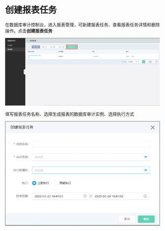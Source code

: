 # 创建报表任务

在数据库审计控制台，进入报表管理，可新建报表任务、查看报表任务详情和删除操作。点击**创建报表任务**

![创建报表任务](/image/Database-Audit/创建报表任务.png)

填写报表任务名称、选择生成报表的数据库审计实例、选择执行方式

![填写报表任务信息](/image/Database-Audit/填写报表任务信息.png)



